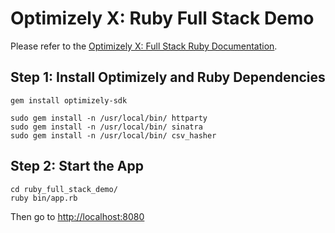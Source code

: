 # Optimizely X: Ruby Full Stack Demo
 
Please refer to the [Optimizely X: Full Stack Ruby Documentation](https://developers.optimizely.com/x/solutions/sdks/introduction/index.html?language=ruby).

## Step 1: Install Optimizely and Ruby Dependencies

```
gem install optimizely-sdk

sudo gem install -n /usr/local/bin/ httparty
sudo gem install -n /usr/local/bin/ sinatra
sudo gem install -n /usr/local/bin/ csv_hasher
```

## Step 2: Start the App

```
cd ruby_full_stack_demo/
ruby bin/app.rb 
```
Then go to [http://localhost:8080](http://localhost:8080)
